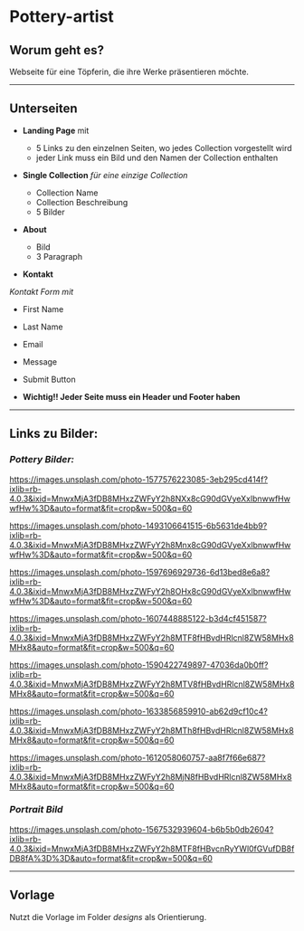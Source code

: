 # Pottery-artist

## Worum geht es?

Webseite für eine Töpferin, die ihre Werke präsentieren möchte.

---

## Unterseiten

- **Landing Page** mit

  - 5 Links zu den einzelnen Seiten, wo jedes Collection vorgestellt wird
  - jeder Link muss ein Bild und den Namen der Collection enthalten

- **Single Collection** _für eine einzige Collection_

  - Collection Name
  - Collection Beschreibung
  - 5 Bilder

- **About**

  - Bild
  - 3 Paragraph

- **Kontakt**

_Kontakt Form mit_

- First Name
- Last Name
- Email
- Message
- Submit Button

- **Wichtig!! Jeder Seite muss ein Header und Footer haben**

---

## Links zu Bilder:

### _Pottery Bilder:_

https://images.unsplash.com/photo-1577576223085-3eb295cd414f?ixlib=rb-4.0.3&ixid=MnwxMjA3fDB8MHxzZWFyY2h8NXx8cG90dGVyeXxlbnwwfHwwfHw%3D&auto=format&fit=crop&w=500&q=60

https://images.unsplash.com/photo-1493106641515-6b5631de4bb9?ixlib=rb-4.0.3&ixid=MnwxMjA3fDB8MHxzZWFyY2h8Mnx8cG90dGVyeXxlbnwwfHwwfHw%3D&auto=format&fit=crop&w=500&q=60

https://images.unsplash.com/photo-1597696929736-6d13bed8e6a8?ixlib=rb-4.0.3&ixid=MnwxMjA3fDB8MHxzZWFyY2h8OHx8cG90dGVyeXxlbnwwfHwwfHw%3D&auto=format&fit=crop&w=500&q=60

https://images.unsplash.com/photo-1607448885122-b3d4cf451587?ixlib=rb-4.0.3&ixid=MnwxMjA3fDB8MHxzZWFyY2h8MTF8fHBvdHRlcnl8ZW58MHx8MHx8&auto=format&fit=crop&w=500&q=60

https://images.unsplash.com/photo-1590422749897-47036da0b0ff?ixlib=rb-4.0.3&ixid=MnwxMjA3fDB8MHxzZWFyY2h8MTV8fHBvdHRlcnl8ZW58MHx8MHx8&auto=format&fit=crop&w=500&q=60

https://images.unsplash.com/photo-1633856859910-ab62d9cf10c4?ixlib=rb-4.0.3&ixid=MnwxMjA3fDB8MHxzZWFyY2h8MTh8fHBvdHRlcnl8ZW58MHx8MHx8&auto=format&fit=crop&w=500&q=60

https://images.unsplash.com/photo-1612058060757-aa8f7f66e687?ixlib=rb-4.0.3&ixid=MnwxMjA3fDB8MHxzZWFyY2h8MjN8fHBvdHRlcnl8ZW58MHx8MHx8&auto=format&fit=crop&w=500&q=60

### _Portrait Bild_

https://images.unsplash.com/photo-1567532939604-b6b5b0db2604?ixlib=rb-4.0.3&ixid=MnwxMjA3fDB8MHxzZWFyY2h8MTF8fHBvcnRyYWl0fGVufDB8fDB8fA%3D%3D&auto=format&fit=crop&w=500&q=60

---

## Vorlage

Nutzt die Vorlage im Folder _designs_ als Orientierung.
